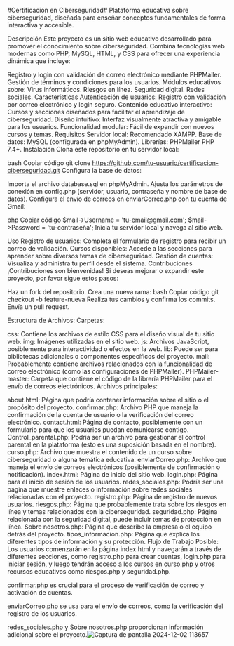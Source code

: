 #Certificación en Ciberseguridad#
Plataforma educativa sobre ciberseguridad, diseñada para enseñar conceptos fundamentales de forma interactiva y accesible.

Descripción
Este proyecto es un sitio web educativo desarrollado para promover el conocimiento sobre ciberseguridad. Combina tecnologías web modernas como PHP, MySQL, HTML, y CSS para ofrecer una experiencia dinámica que incluye:

Registro y login con validación de correo electrónico mediante PHPMailer.
Gestión de términos y condiciones para los usuarios.
Módulos educativos sobre:
Virus informáticos.
Riesgos en línea.
Seguridad digital.
Redes sociales.
Características
Autenticación de usuarios: Registro con validación por correo electrónico y login seguro.
Contenido educativo interactivo: Cursos y secciones diseñados para facilitar el aprendizaje de ciberseguridad.
Diseño intuitivo: Interfaz visualmente atractiva y amigable para los usuarios.
Funcionalidad modular: Fácil de expandir con nuevos cursos y temas.
Requisitos
Servidor local: Recomendado XAMPP.
Base de datos: MySQL (configurada en phpMyAdmin).
Librerías:
PHPMailer
PHP 7.4+.
Instalación
Clona este repositorio en tu servidor local:

bash
Copiar código
git clone https://github.com/tu-usuario/certificacion-ciberseguridad.git
Configura la base de datos:

Importa el archivo database.sql en phpMyAdmin.
Ajusta los parámetros de conexión en config.php (servidor, usuario, contraseña y nombre de base de datos).
Configura el envío de correos en enviarCorreo.php con tu cuenta de Gmail:

php
Copiar código
$mail->Username = 'tu-email@gmail.com';
$mail->Password = 'tu-contraseña';
Inicia tu servidor local y navega al sitio web.

Uso
Registro de usuarios: Completa el formulario de registro para recibir un correo de validación.
Cursos disponibles: Accede a las secciones para aprender sobre diversos temas de ciberseguridad.
Gestión de cuentas: Visualiza y administra tu perfil desde el sistema.
Contribuciones
¡Contribuciones son bienvenidas! Si deseas mejorar o expandir este proyecto, por favor sigue estos pasos:

Haz un fork del repositorio.
Crea una nueva rama:
bash
Copiar código
git checkout -b feature-nueva
Realiza tus cambios y confirma los commits.
Envía un pull request.

Estructura de Archivos:
Carpetas:

css: Contiene los archivos de estilo CSS para el diseño visual de tu sitio web.
img: Imágenes utilizadas en el sitio web.
js: Archivos JavaScript, posiblemente para interactividad o efectos en la web.
lib: Puede ser para bibliotecas adicionales o componentes específicos del proyecto.
mail: Probablemente contiene archivos relacionados con la funcionalidad de correo electrónico (como las configuraciones de PHPMailer).
PHPMailer-master: Carpeta que contiene el código de la librería PHPMailer para el envío de correos electrónicos.
Archivos principales:

about.html: Página que podría contener información sobre el sitio o el propósito del proyecto.
confirmar.php: Archivo PHP que maneja la confirmación de la cuenta de usuario o la verificación del correo electrónico.
contact.html: Página de contacto, posiblemente con un formulario para que los usuarios puedan comunicarse contigo.
Control_parental.php: Podría ser un archivo para gestionar el control parental en la plataforma (esto es una suposición basada en el nombre).
curso.php: Archivo que muestra el contenido de un curso sobre ciberseguridad o alguna temática educativa.
enviarCorreo.php: Archivo que maneja el envío de correos electrónicos (posiblemente de confirmación o notificación).
index.html: Página de inicio del sitio web.
login.php: Página para el inicio de sesión de los usuarios.
redes_sociales.php: Podría ser una página que muestre enlaces o información sobre redes sociales relacionadas con el proyecto.
registro.php: Página de registro de nuevos usuarios.
riesgos.php: Página que probablemente trata sobre los riesgos en línea y temas relacionados con la ciberseguridad.
seguridad.php: Página relacionada con la seguridad digital, puede incluir temas de protección en línea.
Sobre nosotros.php: Página que describe la empresa o el equipo detrás del proyecto.
tipos_informacion.php: Página que explica los diferentes tipos de información y su protección.
Flujo de Trabajo Posible:
Los usuarios comenzarán en la página index.html y navegarán a través de diferentes secciones, como registro.php para crear cuentas, login.php para iniciar sesión, y luego tendrán acceso a los cursos en curso.php y otros recursos educativos como riesgos.php y seguridad.php.

confirmar.php es crucial para el proceso de verificación de correo y activación de cuentas.

enviarCorreo.php se usa para el envío de correos, como la verificación del registro de los usuarios.

redes_sociales.php y Sobre nosotros.php proporcionan información adicional sobre el proyecto.![Captura de pantalla 2024-12-02 113657](https://github.com/user-attachments/assets/675d21b2-3e29-4756-96f2-f54d7960a1f2)
